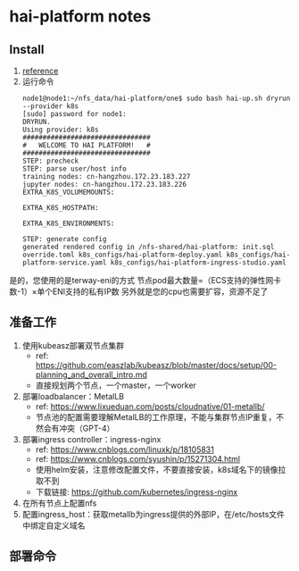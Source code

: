 # hai-platform notes

## Install

1. [reference](https://hfailab.github.io/hai-platform/start/install.html)
2. 运行命令
    ```
    node1@node1:~/nfs_data/hai-platform/one$ sudo bash hai-up.sh dryrun --provider k8s
    [sudo] password for node1:
    DRYRUN.
    Using provider: k8s
    ################################
    #   WELCOME TO HAI PLATFORM!   # 
    ################################
    STEP: precheck
    STEP: parse user/host info
    training nodes: cn-hangzhou.172.23.183.227
    jupyter nodes: cn-hangzhou.172.23.183.226
    EXTRA_K8S_VOLUMEMOUNTS:
    
    EXTRA_K8S_HOSTPATH:
    
    EXTRA_K8S_ENVIRONMENTS:
    
    STEP: generate config
    generated rendered config in /nfs-shared/hai-platform: init.sql override.toml k8s_configs/hai-platform-deploy.yaml k8s_configs/hai-platform-service.yaml k8s_configs/hai-platform-ingress-studio.yaml
    ```

是的，您使用的是terway-eni的方式 节点pod最大数量=（ECS支持的弹性网卡数-1）×单个ENI支持的私有IP数
另外就是您的cpu也需要扩容，资源不足了

## 准备工作

1. 使用kubeasz部署双节点集群
    - ref: https://github.com/easzlab/kubeasz/blob/master/docs/setup/00-planning_and_overall_intro.md
    - 直接规划两个节点，一个master，一个worker
2. 部署loadbalancer：MetalLB
    - ref: https://www.lixueduan.com/posts/cloudnative/01-metallb/
    - 节点池的配置需要理解MetalLB的工作原理，不能与集群节点IP重复，不然会有冲突（GPT-4）
3. 部署ingress controller：ingress-nginx
    - ref: https://www.cnblogs.com/linuxk/p/18105831
    - ref: https://www.cnblogs.com/syushin/p/15271304.html
    - 使用helm安装，注意修改配置文件，不要直接安装，k8s域名下的镜像拉取不到
    - 下载链接: https://github.com/kubernetes/ingress-nginx
4. 在所有节点上配置nfs
5. 配置ingress_host：获取metallb为ingress提供的外部IP，在/etc/hosts文件中绑定自定义域名

## 部署命令

